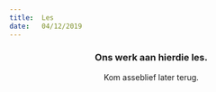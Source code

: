 ```yaml
---
title:  Les
date:   04/12/2019
---
```


### <center>Ons werk aan hierdie les.</center>
<center>Kom asseblief later terug.</center>